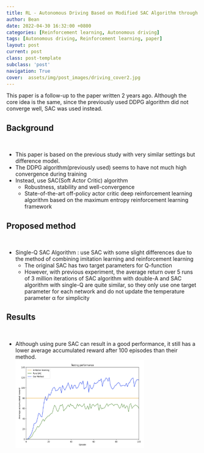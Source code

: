 ```yaml
---
title: RL - Autonomous Driving Based on Modified SAC Algorithm through Imitation Learning Pre-training
author: Bean
date: 2022-04-30 16:32:00 +0800
categories: [Reinforcement learning, Autonomous driving]
tags: [Autonomous driving, Reinforcement learning, paper]
layout: post
current: post
class: post-template
subclass: 'post'
navigation: True
cover:  assets/img/post_images/driving_cover2.jpg
---
```


This paper is a follow-up to the paper written 2 years ago. Although the core idea is the same, since the previously used DDPG algorithm did not converge well, SAC was used instead.

## Background
&nbsp;

* This paper is based on the previous study with very similar settings but difference
model.
* The DDPG algorithm(previously used) seems to have not much high convergence
during training
* Instead, use SAC(Soft Actor Critic) algorithm
  * Robustness, stability and well-convergence
  * State-of-the-art off-policy actor critic deep reinforcement learning algorithm based on the maximum entropy reinforcement learning framework

## Proposed method
&nbsp;

* Single-Q SAC Algorithm : use SAC with some slight differences due to the method of combining imitation learning and reinforcement learning
  * The original SAC has two target parameters for Q-function
  * However, with previous experiment, the average return over 5 runs of 3 million iterations of SAC algorithm with double-A and SAC algorithm with single-Q are quite similar, so they only use one target parameter for each network and do not update the temperature parameter α for simplicity

## Results
&nbsp;
* Although using pure SAC can result in a good performance, it still has a lower
average accumulated reward after 100 episodes than their method.
  <div style="text-align: left">
    <img src="/assets/img/post_images/sc3.png" width="70%"/>
  </div>